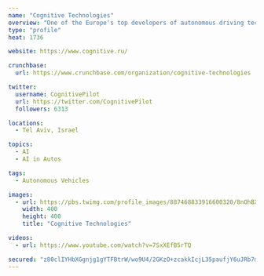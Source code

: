 ```yaml
---
name: "Cognitive Technologies"
overview: "One of the Europe's top developers of autonomous driving technologies for ground transport, AI-based software and corporate business apps."
type: "profile"
heat: 1736

website: https://www.cognitive.ru/

crunchbase:
  url: https://www.crunchbase.com/organization/cognitive-technologies

twitter:
  username: CognitivePilot
  url: https://twitter.com/CognitivePilot
  followers: 6313

locations:
  - Tel Aviv, Israel

topics:
  - AI
  - AI in Autos

tags:
  - Autonomous Vehicles

images:
  - url: https://pbs.twimg.com/profile_images/887468833916600320/8nOhBX6V_400x400.jpg
    width: 400
    height: 400
    title: "Cognitive Technologies"

videos:
  - url: https://www.youtube.com/watch?v=7SxXEfB5rTQ

secured: "z80clIYHbXGgnjg1gYTFBtrW/wo9U4/2GKzO+zcakkIcjL35paufjY6uJRb7mzeKWad9tiB1xny657fptvGAlePDyYrs8jdwnYGvrTXp38Vi9vqXd7P3NqrJSvi4G/YNXdsuNXXPuUNToBjzHzvP0L2OquojYyf82eDOgUzn2PD7aBhSE0l4xb+r7cyI/dzkuEU89fiKrbjyDIy7cxL7uqQ3MUMdZr3TScdGBNZNlDYdFfLAdb1/9s96/2ozwDYjI9C4/dVYfqv/fnDu+7Fng8VcFmXU64PX0PuE9gcW4OWFkw/z/GLd4od5qLaLk0O8;l7BgV9XQYvKw0zyazdXfkg=="
---
```


